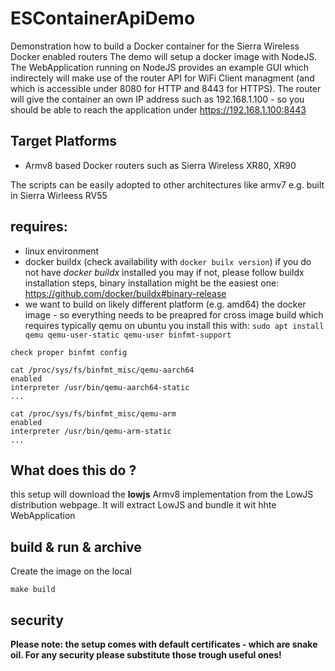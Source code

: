 # ESContainerApiDemo
Demonstration how to build a Docker container for the Sierra Wireless Docker enabled routers
The demo will setup a docker image with NodeJS. The WebApplication running on NodeJS provides an example GUI which indirectely will make use of the router API for WiFi Client managment (and which is accessible under 8080 for HTTP and 8443 for HTTPS).
The router will give the container an own IP address such as 192.168.1.100 - so you should be able to reach the application under https://192.168.1.100:8443

## Target Platforms
- Armv8 based Docker routers such as Sierra Wireless XR80, XR90

The scripts can be easily adopted to other architectures like armv7 e.g. built in Sierra Wirleess RV55 

## requires:
- linux environment
- docker buildx   (check availability with ```docker builx version```) if you do not have *docker buildx* installed you may if not, please follow buildx installation steps, binary installation might be the easiest one:
https://github.com/docker/buildx#binary-release
- we want to build on likely different platform (e.g. amd64) the docker image - so everything needs to be preapred for cross image build which requires typically qemu on ubuntu you install this with: ```sudo apt install qemu qemu-user-static qemu-user binfmt-support```
```
check proper binfmt config

cat /proc/sys/fs/binfmt_misc/qemu-aarch64
enabled
interpreter /usr/bin/qemu-aarch64-static
...
 
cat /proc/sys/fs/binfmt_misc/qemu-arm
enabled
interpreter /usr/bin/qemu-arm-static
...
```

## What does this do ?
this setup will download the __lowjs__ Armv8 implementation from the LowJS distribution webpage. It will extract LowJS and bundle it wit hhte WebApplication

## build & run & archive
Create the image on the local 
```
make build
```


## security
__Please note: the setup comes with default certificates - which are snake oil. For any security please substitute those trough useful ones!__